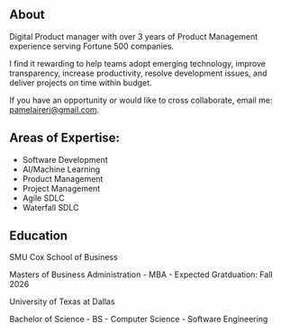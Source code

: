 ## About
Digital Product manager with over 3 years of Product Management experience serving Fortune 500 companies. 

I find it rewarding to help teams adopt emerging technology, improve transparency, increase productivity, resolve development issues, and deliver projects on time within budget. 

If you have an opportunity or would like to cross collaborate, email me: pamelaireri@gmail.com.

## Areas of Expertise:
- Software Development
- AI/Machine Learning
- Product Management
- Project Management
- Agile SDLC
- Waterfall SDLC


## Education
SMU Cox School of Business

Masters of Business Administration - MBA - Expected Gratduation: Fall 2026

University of Texas at Dallas

Bachelor of Science - BS - Computer Science - Software Engineering

 
